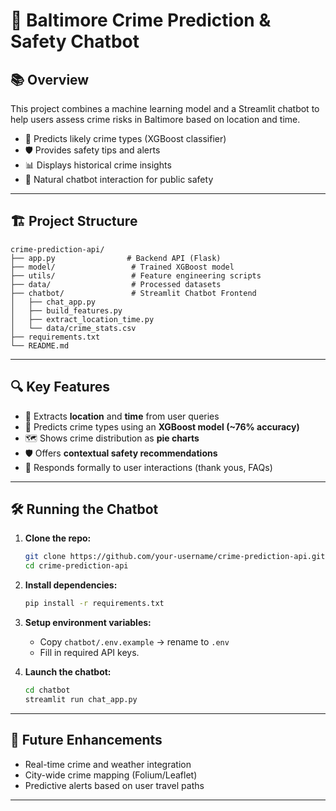 # 🚓 Baltimore Crime Prediction & Safety Chatbot

## 📚 Overview
This project combines a machine learning model and a Streamlit chatbot to help users assess crime risks in Baltimore based on location and time.

- 🧠 Predicts likely crime types (XGBoost classifier)
- 🛡️ Provides safety tips and alerts
- 📊 Displays historical crime insights
- 🤖 Natural chatbot interaction for public safety

---

## 🏗️ Project Structure
```
crime-prediction-api/
├── app.py                # Backend API (Flask)
├── model/                 # Trained XGBoost model
├── utils/                 # Feature engineering scripts
├── data/                  # Processed datasets
├── chatbot/               # Streamlit Chatbot Frontend
│   ├── chat_app.py
│   ├── build_features.py
│   ├── extract_location_time.py
│   └── data/crime_stats.csv
├── requirements.txt
└── README.md
```

---

## 🔍 Key Features
- 📍 Extracts **location** and **time** from user queries
- 🔮 Predicts crime types using an **XGBoost model (~76% accuracy)**
- 🗺️ Shows crime distribution as **pie charts**
- 🛡️ Offers **contextual safety recommendations**
- 🤝 Responds formally to user interactions (thank yous, FAQs)

---

## 🛠️ Running the Chatbot
1. **Clone the repo:**
   ```bash
   git clone https://github.com/your-username/crime-prediction-api.git
   cd crime-prediction-api
   ```

2. **Install dependencies:**
   ```bash
   pip install -r requirements.txt
   ```

3. **Setup environment variables:**
   - Copy `chatbot/.env.example` → rename to `.env`
   - Fill in required API keys.

4. **Launch the chatbot:**
   ```bash
   cd chatbot
   streamlit run chat_app.py
   ```

---

## 🚀 Future Enhancements
- Real-time crime and weather integration
- City-wide crime mapping (Folium/Leaflet)
- Predictive alerts based on user travel paths

---



